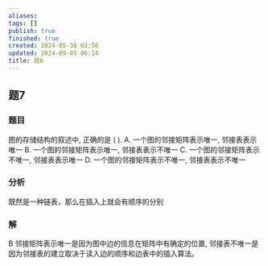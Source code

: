 ```yaml
---
aliases: 
tags: []
publish: true
finished: true
created: 2024-05-30 03:56
updated: 2024-09-05 06:14
title: 题6
---
```

## 题7
### 题目
图的存储结构的叙述中, 正确的是 ( ).
A. 一个图的邻接矩阵表示唯一, 邻接表表示唯一
B. 一个图的邻接矩阵表示唯一, 邻接表表示不唯一
C. 一个图的邻接矩阵表示不唯一, 邻接表表示唯一
D. 一个图的邻接矩阵表示不唯一, 邻接表表示不唯一
### 分析
既然是一种链表，那么在插入上就会有顺序的分别
### 解
B
邻接矩阵表示唯一是因为图中边的信息在矩阵中有确定的位置, 邻接表不唯一是因为邻接表的建立取决于读入边的顺序和边表中的插入算法。